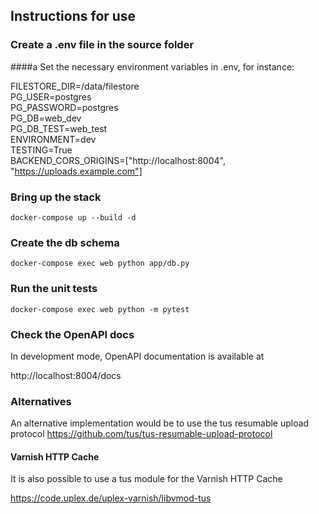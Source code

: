 ## Instructions for use

### Create a .env file in the source folder
####a
Set the necessary environment variables in .env, for instance:

FILESTORE_DIR=/data/filestore\
PG_USER=postgres\
PG_PASSWORD=postgres\
PG_DB=web_dev\
PG_DB_TEST=web_test\
ENVIRONMENT=dev\
TESTING=True\
BACKEND_CORS_ORIGINS=["http://localhost:8004", "https://uploads.example.com"]

### Bring up the stack
`docker-compose up --build -d`

### Create the db schema

`docker-compose exec web python app/db.py`

### Run the unit tests 

`docker-compose exec web python -m pytest`

### Check the OpenAPI docs 

In development mode, OpenAPI documentation is available at

http://localhost:8004/docs

### Alternatives

An alternative implementation would be to use the tus resumable upload protocol
https://github.com/tus/tus-resumable-upload-protocol

#### Varnish HTTP Cache

It is also possible to use a tus module for the Varnish HTTP Cache

https://code.uplex.de/uplex-varnish/libvmod-tus
